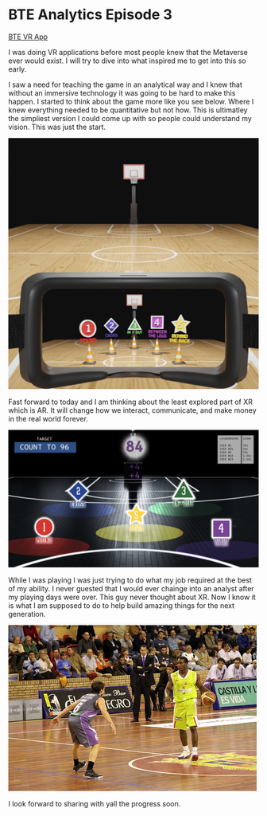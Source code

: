 # BTE Analytics Episode 3 

[BTE VR App](https://youtu.be/tGgaJoDOis8)

I was doing VR applications before most people knew that the Metaverse ever would exist.  I will try to dive into what inspired me to get into this so early. 

I saw a need for teaching the game in an analytical way and I knew that without an immersive technology it was going to be hard to make this happen.  I started to think about the game
more like you see below. Where I knew everything needed to be quantitative but not how.  This is ultimatley the simpliest version I could come up with so people could understand my vision.  This was just the start. 

![Analytics dreams turned reality](https://github.com/rashadwest/rashadwest.github.io/blob/master/_posts/wip2.jpg?raw=true)

Fast forward to today and I am thinking about the least explored part of XR which is AR.  It will change how we interact, communicate, and make money in the real world forever.  

![AR Creating](https://github.com/rashadwest/rashadwest.github.io/blob/master/_posts/Screen%20Shot%202022-05-02%20at%2011.02.20%20PM.png?raw=true)

While I was playing I was just trying to do what my job required at the best of my ability.  I never guested that I would ever chainge into an analyst after my playing days were over.  This guy never thought about XR.  Now I know it is what I am supposed to do to help build amazing things for the next generation.

![Playing overseas](https://github.com/rashadwest/rashadwest.github.io/blob/master/_posts/Pro%20ball.jpg?raw=true)

I look forward to sharing with yall the progress soon. 
